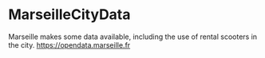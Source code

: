 # MarseilleCityData
Marseille makes some data available, including the use of rental scooters in the city. 
https://opendata.marseille.fr
